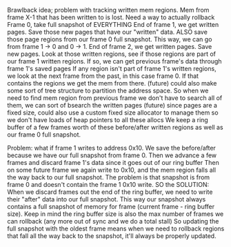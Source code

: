 
Brawlback idea;
problem with tracking written mem regions. Mem from frame X-1 that has been written to is lost. Need a way to actually rollback
Frame 0, take full snapshot of EVERYTHING
End of frame 1, we get written pages. Save those new pages that have our "written" data. ALSO save those page regions from our frame 0 full snapshot.
	This way, we can go from frame 1 -> 0 and 0 -> 1.
End of frame 2, we get written pages. Save new pages. Look at those written regions, see if those regions are part of our frame 1 written regions. If so, we can get previous frame's data through frame 1's saved pages
	If any region isn't part of frame 1's written regions, we look at the next frame from the past, in this case frame 0. If that contains the regions we get the mem from there.
	(future) could also make some sort of tree structure to partition the address space. So when we need to find mem region from previous frame we don't have to search all of them, we can sort of bsearch the written pages
	(future) since pages are a fixed size, could also use a custom fixed size allocator to manage them so we don't have loads of heap pointers to all these allocs
We keep a ring buffer of a few frames worth of these before/after written regions as well as our frame 0 full snapshot.


Problem: what if frame 1 writes to address 0x10. We save the before/after because we have our full snapshot from frame 0. 
Then we advance a few frames and discard frame 1's data since it goes out of our ring buffer
Then on some future frame we again write to 0x10, and the mem region falls all the way back to our full snapshot.
The problem is that snapshot is from frame 0 and doesn't contain the frame 1 0x10 write. 
SO the SOLUTION: When we discard frames out the end of the ring buffer, we need to write their "after" data into our
full snapshot. This way our snapshot always contains a full snapshot of memory for frame (current frame - ring buffer size).
Keep in mind the ring buffer size is also the max number of frames we can rollback (any more out of sync and we do a total stall)
So updating the full snapshot with the oldest frame means when we need to rollback regions that fall all the way back to the snapshot,
it'll always be properly updated.
